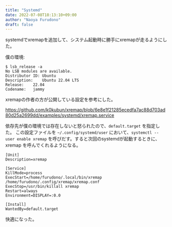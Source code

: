 ```yaml
---
title: "Systemd"
date: 2022-07-08T18:13:10+09:00
author: "Naoya Furudono"
draft: false
---
```


systemdでxremapを追加して、システム起動時に勝手にxremapが走るようにした。

僕の環境:

```
$ lsb_release -a
No LSB modules are available.
Distributor ID:	Ubuntu
Description:	Ubuntu 22.04 LTS
Release:	22.04
Codename:	jammy
```

xremapの作者の方が公開している設定を参考にした。

https://github.com/k0kubun/xremap/blob/6e8e1f21285ecedfa7ac88d703ad80d25a2699dd/examples/systemd/xremap.service

依存先が僕の環境では存在しないと怒られたので、`default.target` を指定した。
この設定ファイルを `~/.config/systemd/user` において、`systemctl --user enable xremap` を呼びだす。すると次回のsystemdが起動するときに、xremap を呼んでくれるようになる。

```
[Unit]
Description=xremap

[Service]
KillMode=process
ExecStart=/home/furudono/.local/bin/xremap /home/furudono/.config/xremap/xremap.conf
ExecStop=/usr/bin/killall xremap
Restart=always
Environment=DISPLAY=:0.0

[Install]
WantedBy=default.target
```

快適になった。

